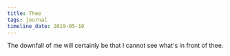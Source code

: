 ```yaml
---
title: Thee
tags: journal
timeline_date: 2019-05-10
---
```


The downfall of me will certainly be that I cannot see what's in front of thee.